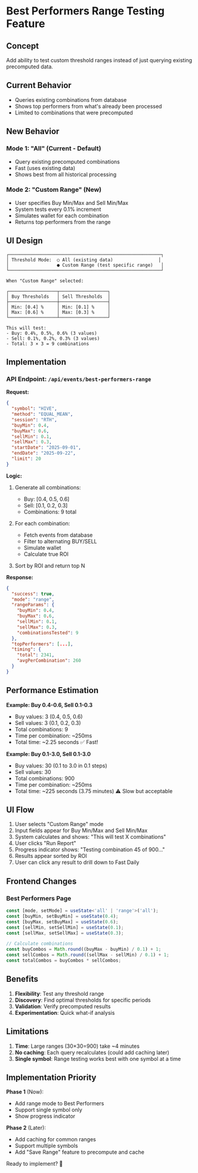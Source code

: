 # Best Performers Range Testing Feature

## Concept

Add ability to test custom threshold ranges instead of just querying existing precomputed data.

## Current Behavior
- Queries existing combinations from database
- Shows top performers from what's already been processed
- Limited to combinations that were precomputed

## New Behavior

### Mode 1: "All" (Current - Default)
- Query existing precomputed combinations
- Fast (uses existing data)
- Shows best from all historical processing

### Mode 2: "Custom Range" (New)
- User specifies Buy Min/Max and Sell Min/Max
- System tests every 0.1% increment
- Simulates wallet for each combination
- Returns top performers from the range

## UI Design

```
┌─────────────────────────────────────────────────────────┐
│ Threshold Mode:  ○ All (existing data)                 │
│                  ● Custom Range (test specific range)   │
└─────────────────────────────────────────────────────────┘

When "Custom Range" selected:

┌──────────────────┬──────────────────┐
│ Buy Thresholds   │ Sell Thresholds  │
├──────────────────┼──────────────────┤
│ Min: [0.4] %     │ Min: [0.1] %     │
│ Max: [0.6] %     │ Max: [0.3] %     │
└──────────────────┴──────────────────┘

This will test:
- Buy: 0.4%, 0.5%, 0.6% (3 values)
- Sell: 0.1%, 0.2%, 0.3% (3 values)
- Total: 3 × 3 = 9 combinations
```

## Implementation

### API Endpoint: `/api/events/best-performers-range`

**Request:**
```json
{
  "symbol": "HIVE",
  "method": "EQUAL_MEAN",
  "session": "RTH",
  "buyMin": 0.4,
  "buyMax": 0.6,
  "sellMin": 0.1,
  "sellMax": 0.3,
  "startDate": "2025-09-01",
  "endDate": "2025-09-22",
  "limit": 20
}
```

**Logic:**
1. Generate all combinations:
   - Buy: [0.4, 0.5, 0.6]
   - Sell: [0.1, 0.2, 0.3]
   - Combinations: 9 total

2. For each combination:
   - Fetch events from database
   - Filter to alternating BUY/SELL
   - Simulate wallet
   - Calculate true ROI

3. Sort by ROI and return top N

**Response:**
```json
{
  "success": true,
  "mode": "range",
  "rangeParams": {
    "buyMin": 0.4,
    "buyMax": 0.6,
    "sellMin": 0.1,
    "sellMax": 0.3,
    "combinationsTested": 9
  },
  "topPerformers": [...],
  "timing": {
    "total": 2341,
    "avgPerCombination": 260
  }
}
```

## Performance Estimation

**Example: Buy 0.4-0.6, Sell 0.1-0.3**
- Buy values: 3 (0.4, 0.5, 0.6)
- Sell values: 3 (0.1, 0.2, 0.3)
- Total combinations: 9
- Time per combination: ~250ms
- Total time: ~2.25 seconds ✅ Fast!

**Example: Buy 0.1-3.0, Sell 0.1-3.0**
- Buy values: 30 (0.1 to 3.0 in 0.1 steps)
- Sell values: 30
- Total combinations: 900
- Time per combination: ~250ms
- Total time: ~225 seconds (3.75 minutes) ⚠️ Slow but acceptable

## UI Flow

1. User selects "Custom Range" mode
2. Input fields appear for Buy Min/Max and Sell Min/Max
3. System calculates and shows: "This will test X combinations"
4. User clicks "Run Report"
5. Progress indicator shows: "Testing combination 45 of 900..."
6. Results appear sorted by ROI
7. User can click any result to drill down to Fast Daily

## Frontend Changes

### Best Performers Page
```typescript
const [mode, setMode] = useState<'all' | 'range'>('all');
const [buyMin, setBuyMin] = useState(0.4);
const [buyMax, setBuyMax] = useState(0.6);
const [sellMin, setSellMin] = useState(0.1);
const [sellMax, setSellMax] = useState(0.3);

// Calculate combinations
const buyCombos = Math.round((buyMax - buyMin) / 0.1) + 1;
const sellCombos = Math.round((sellMax - sellMin) / 0.1) + 1;
const totalCombos = buyCombos * sellCombos;
```

## Benefits

1. **Flexibility**: Test any threshold range
2. **Discovery**: Find optimal thresholds for specific periods
3. **Validation**: Verify precomputed results
4. **Experimentation**: Quick what-if analysis

## Limitations

1. **Time**: Large ranges (30×30=900) take ~4 minutes
2. **No caching**: Each query recalculates (could add caching later)
3. **Single symbol**: Range testing works best with one symbol at a time

## Implementation Priority

**Phase 1** (Now):
- Add range mode to Best Performers
- Support single symbol only
- Show progress indicator

**Phase 2** (Later):
- Add caching for common ranges
- Support multiple symbols
- Add "Save Range" feature to precompute and cache

Ready to implement? 🚀